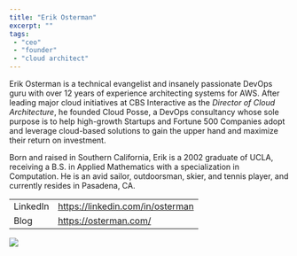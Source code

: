 ```yaml
---
title: "Erik Osterman"
excerpt: ""
tags:
 - "ceo"
 - "founder"
 - "cloud architect"
---
```


Erik Osterman is a technical evangelist and insanely passionate DevOps guru with over 12 years of experience architecting systems for AWS. After leading major cloud initiatives at CBS Interactive as the *Director of Cloud Architecture*, he founded Cloud Posse, a DevOps consultancy whose sole purpose is to help high-growth Startups and Fortune 500 Companies adopt and leverage cloud-based solutions to gain the upper hand and maximize their return on investment.

Born and raised in Southern California, Erik is a 2002 graduate of UCLA, receiving a B.S. in Applied Mathematics with a specialization in Computation.  He is an avid sailor, outdoorsman, skier, and tennis player, and currently resides in Pasadena, CA.

|          |                                  |
| -------- | -------------------------------- |
| LinkedIn | https://linkedin.com/in/osterman |
| Blog     | https://osterman.com/            |


![](/assets/ba3ae6b-erik_osterman.png)
